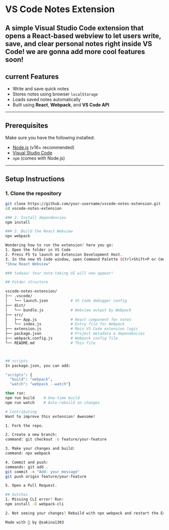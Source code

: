 # VS Code Notes Extension

A simple Visual Studio Code extension that opens a React-based webview to let users write, save, and clear personal notes right inside VS Code!
we are gonna add more cool features soon!
---

##  current Features

-  Write and save quick notes
-  Stores notes using browser `localStorage`
-  Loads saved notes automatically
-  Built using **React**, **Webpack**, and **VS Code API**

---

##  Prerequisites

Make sure you have the following installed:

- [Node.js](https://nodejs.org/) (v16+ recommended)
- [Visual Studio Code](https://code.visualstudio.com/)
- `npm` (comes with Node.js)

---

##  Setup Instructions

### 1. Clone the repository

```bash
git clone https://github.com/your-username/vscode-notes-extension.git
cd vscode-notes-extension

### 2. Install dependencies
npm install

### 3. Build the React Webview
npx webpack

Wondering how to run the extension? here you go:
1. Open the folder in VS Code
2. Press F5 to launch an Extension Development Host.
3. In the new VS Code window, open Command Palette (Ctrl+Shift+P or Cmd+Shift+P) and search:
"Show React Webview"

### tadaaa! Your note-taking UI will now appear!

## Folder structure

vscode-notes-extension/
├── .vscode/
│   └── launch.json          # VS Code debugger config
├── dist/
│   └── bundle.js            # Webview output by Webpack
├── src/
│   ├── App.js               # React component for notes
│   └── index.js             # Entry file for Webpack
├── extension.js             # Main VS Code extension logic
├── package.json             # Project metadata & dependencies
├── webpack.config.js        # Webpack config file
└── README.md                # This file



## scripts
In package.json, you can add:

"scripts": {
  "build": "webpack",
  "watch": "webpack --watch"}

then run:
npm run build    # One-time build
npm run watch    # Auto-rebuild on changes

# Contributing
Want to improve this extension? Awesome!

1. Fork the repo.

2. Create a new branch:
command: git checkout -b feature/your-feature

3. Make your changes and build: 
command: npx webpack

4. Commit and push:
commands: git add .
git commit -m "Add: your message"
git push origin feature/your-feature

5. Open a Pull Request.

## Gotchas
1. Missing CLI error? Run:
npm install -D webpack-cli

2. Not seeing your changes? Rebuild with npx webpack and restart the Extension Host window.

Made with 💙 by @sakina1303





